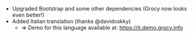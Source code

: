 - Upgraded Bootstrap and some other dependencies (Grocy now looks even better!)
- Added Italian translation (thanks @davidoskky)
  - => Demo for this language available at: https://it.demo.grocy.info
